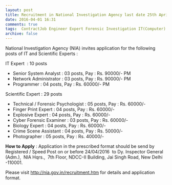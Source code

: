 ```yaml
---
layout: post
title: Recruitment in National Investigation Agency last date 25th April-2016   
date: 2016-04-01 16:31
comments: true
tags:  ContractJob Engineer Expert Forensic Investigation IT(Computer) MCA NIA Scientific Technical 
archive: false
---
```

National Investigation Agency (NIA) invites application for the following posts of IT and Scientific Experts :

IT Expert  : 10 posts

- Senior System Analyst : 03 posts, Pay : Rs. 90000/- PM
- Network Administrator : 03 posts, Pay : Rs. 90000/- PM
- Programmer : 04 posts, Pay : Rs. 60000/- PM

Scientific Expert : 29 posts

- Technical / Forensic Psychologist : 05 posts, Pay : Rs. 60000/- 
- Finger Print Expert : 04 posts, Pay : Rs. 60000/- 
- Explosive Expert : 04 posts, Pay : Rs. 60000/- 
- Cyber Forensic Examiner : 03 posts, Pay : Rs. 60000/- 
- Biology Expert : 04 posts, Pay : Rs. 60000/-
- Crime Scene Assistant : 04 posts, Pay : Rs. 50000/- 
- Photographer : 05 posts, Pay : Rs. 40000/-


**How to Apply** : Application in the prescribed format should be send by Registered / Speed Post on or before 24/04/2016  to Dy. Inspector General (Adm.),  NIA Hqrs.,  7th Floor, NDCC-II Building, Jai Singh Road, New Delhi -110001. 

Please visit <http://nia.gov.in/recruitment.htm> for details and application format.
